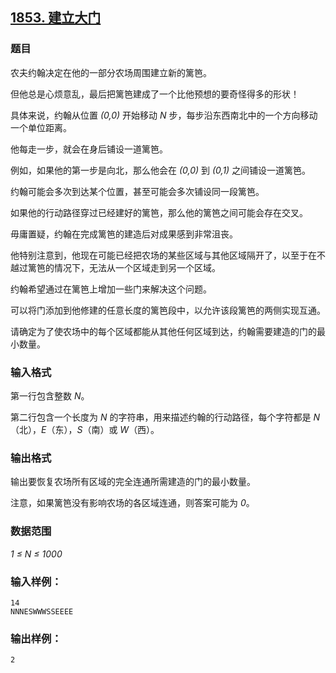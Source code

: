 ## [1853. 建立大门](https://www.acwing.com/problem/content/1855/)

### 题目

农夫约翰决定在他的一部分农场周围建立新的篱笆。

但他总是心烦意乱，最后把篱笆建成了一个比他预想的要奇怪得多的形状！

具体来说，约翰从位置 *(0,0)* 开始移动 *N* 步，每步沿东西南北中的一个方向移动一个单位距离。

他每走一步，就会在身后铺设一道篱笆。

例如，如果他的第一步是向北，那么他会在 *(0,0)* 到 *(0,1)* 之间铺设一道篱笆。

约翰可能会多次到达某个位置，甚至可能会多次铺设同一段篱笆。

如果他的行动路径穿过已经建好的篱笆，那么他的篱笆之间可能会存在交叉。

毋庸置疑，约翰在完成篱笆的建造后对成果感到非常沮丧。

他特别注意到，他现在可能已经把农场的某些区域与其他区域隔开了，以至于在不越过篱笆的情况下，无法从一个区域走到另一个区域。

约翰希望通过在篱笆上增加一些门来解决这个问题。

可以将门添加到他修建的任意长度的篱笆段中，以允许该段篱笆的两侧实现互通。

请确定为了使农场中的每个区域都能从其他任何区域到达，约翰需要建造的门的最小数量。

### 输入格式

第一行包含整数 *N*。

第二行包含一个长度为 *N* 的字符串，用来描述约翰的行动路径，每个字符都是 *N*（北），*E*（东），*S*（南）或 *W*（西）。

### 输出格式

输出要恢复农场所有区域的完全连通所需建造的门的最小数量。

注意，如果篱笆没有影响农场的各区域连通，则答案可能为 *0*。

### 数据范围

*1 ≤ N ≤ 1000*

### 输入样例：

```
14
NNNESWWWSSEEEE
```

### 输出样例：

```
2
```
